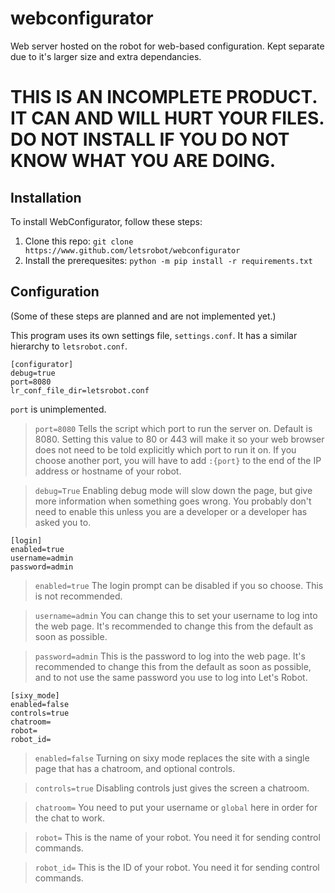 # webconfigurator
Web server hosted on the robot for web-based configuration. Kept separate due to it's larger size and extra dependancies.

# THIS IS AN INCOMPLETE PRODUCT. IT CAN AND WILL HURT YOUR FILES. DO NOT INSTALL IF YOU DO NOT KNOW WHAT YOU ARE DOING.

## Installation
To install WebConfigurator, follow these steps:
1. Clone this repo: `git clone https://www.github.com/letsrobot/webconfigurator`
2. Install the prerequesites: `python -m pip install -r requirements.txt`

## Configuration
(Some of these steps are planned and are not implemented yet.)

This program uses its own settings file, `settings.conf`. It has a similar hierarchy to `letsrobot.conf`.

```
[configurator]
debug=true
port=8080
lr_conf_file_dir=letsrobot.conf
```
`port` is unimplemented.

> `port=8080` Tells the script which port to run the server on. Default is 8080. Setting this value to 80 or 443 will make it so your web browser does not need to be told explicitly which port to run it on. If you choose another port, you will have to add `:{port}` to the end of the IP address or hostname of your robot.

> `debug=True` Enabling debug mode will slow down the page, but give more information when something goes wrong. You probably don't need to enable this unless you are a developer or a developer has asked you to.

```
[login]
enabled=true
username=admin
password=admin
```
> `enabled=true` The login prompt can be disabled if you so choose. This is not recommended.

> `username=admin` You can change this to set your username to log into the web page. It's recommended to change this from the default as soon as possible.

> `password=admin` This is the password to log into the web page. It's recommended to change this from the default as soon as possible, and to not use the same password you use to log into Let's Robot.

```
[sixy_mode]
enabled=false
controls=true
chatroom=
robot=
robot_id=
```

> `enabled=false` Turning on sixy mode replaces the site with a single page that has a chatroom, and optional controls.

> `controls=true` Disabling controls just gives the screen a chatroom. 

> `chatroom=` You need to put your username or `global` here in order for the chat to work.

> `robot=` This is the name of your robot. You need it for sending control commands.

> `robot_id=` This is the ID of your robot. You need it for sending control commands.